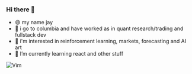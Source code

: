 ### Hi there 👋

- 😄 my name jay
- 🏫 i go to columbia and have worked as in quant research/trading and fullstack dev
- 🔭 i'm interested in reinforcement learning, markets, forecasting and AI art
- 🌱 I’m currently learning react and other stuff

![Vim](https://img.shields.io/badge/VIM-%2311AB00.svg?style=for-the-badge&logo=vim&logoColor=white)

